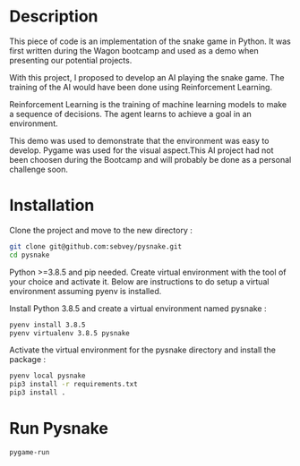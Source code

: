 # Description

This piece of code is an implementation of the snake game in Python.
It was first written during the Wagon bootcamp and used as a demo when
presenting our potential projects.

With this project, I proposed to develop an AI playing the snake game.
The training of the AI would have been done using Reinforcement Learning.

Reinforcement Learning is the training of machine learning models to make
a sequence of decisions. The agent learns to achieve a goal in an environment.

This demo was used to demonstrate that the environment was easy to develop.
Pygame was used for the visual aspect.This AI project had not been choosen
during the Bootcamp and will probably be done as a personal challenge soon.

# Installation

Clone the project and move to the new directory :

```bash
git clone git@github.com:sebvey/pysnake.git
cd pysnake
```

Python >=3.8.5 and pip needed. Create virtual environment with the tool of
your choice and activate it. Below are instructions to do setup a virtual
environment assuming pyenv is installed.

Install Python 3.8.5 and create a virtual environment named pysnake :

```bash
pyenv install 3.8.5
pyenv virtualenv 3.8.5 pysnake

```

Activate the virtual environment for the pysnake directory
and install the package :

```bash
pyenv local pysnake
pip3 install -r requirements.txt
pip3 install .
```

# Run Pysnake

```bash
pygame-run
```
